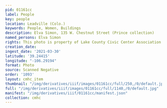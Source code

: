 ```yaml
---
pid: 01161cc
label: People
key: people
location: Leadville (Colo.)
keywords: People, Women, Buildings
description: Elva Simon, 135 W. Chestnut Street (Prince collection)
named_persons: Elva Simon
rights: This photo is property of Lake County Civic Center Association.
creation_date: 
ingest_date: '2021-03-30'
latitude: '39.24415'
longitude: "-106.29194"
format: Photo
source: Scanned Negative
order: '1093'
layout: cmhc_item
thumbnail: "/img/derivatives/iiif/images/01161cc/full/250,/0/default.jpg"
full: "/img/derivatives/iiif/images/01161cc/full/1140,/0/default.jpg"
manifest: "/img/derivatives/iiif/01161cc/manifest.json"
collection: cmhc
---
```

